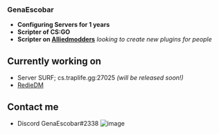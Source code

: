 ### GenaEscobar
* **Configuring Servers for 1 years**
* **Scripter of CS:GO**
* **Scripter on [Alliedmodders](http://www.sourcemod.net/plugins.php?cat=0&mod=-1&title=&author=Gena&description=&search=1)**
*looking to create new plugins for people*

## Currently working on
- Server SURF; cs.traplife.gg:27025 *(will be released soon!)*
- [RedieDM](https://www.youtube.com/watch?v=D8TyLaW5GNs)

## Contact me
- Discord GenaEscobar#2338
![[image](https://user-images.githubusercontent.com/68827096/178098529-aa8d06f4-dda6-4725-a953-0a640b871fcc.png)](https://steamcommunity.com/id/genaescobar)


<!--
**GenaEscobar/GenaEscobar** is a ✨ _special_ ✨ repository because its `README.md` (this file) appears on your GitHub profile.

Here are some ideas to get you started:

- 🔭 I’m currently working on ...
- 🌱 I’m currently learning ...
- 👯 I’m looking to collaborate on ...
- 🤔 I’m looking for help with ...
- 💬 Ask me about ...
- 📫 How to reach me: ...
- 😄 Pronouns: ...
- ⚡ Fun fact: ...
-->
